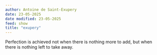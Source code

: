 ```yaml
---
author: Antoine de Saint-Exupery
date: 23-05-2025
date modified: 23-05-2025
feed: show
title: "exupery"
---
```


Perfection is achieved not when there is nothing more to add, but when there is nothing left to take away.